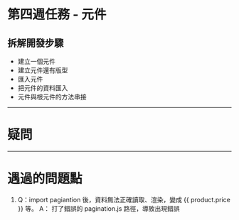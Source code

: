 # 第四週任務 - 元件

## 拆解開發步驟

- 建立一個元件
- 建立元件還有版型
- 匯入元件
- 把元件的資料匯入
- 元件與根元件的方法串接

---

# 疑問

---

# 遇過的問題點

1.  Q：import pagiantion 後，資料無法正確讀取、渲染，變成 {{ product.price }} 等。
    A：
    打了錯誤的 pagination.js 路徑，導致出現錯誤

